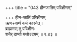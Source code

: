 +++
title = "043 हीनजातिम् परिक्षीणम्"

+++
हीन-जातिं परिक्षीणम्  
ऋण+अर्थं कर्म कारयेत्।  
ब्राह्मणस् तु परिक्षीणः  
शनैर् दाप्यो यथो२दयम्  ॥ २.४३ ॥